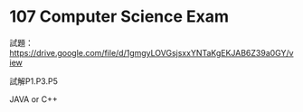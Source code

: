# 107 Computer Science Exam

試題：
https://drive.google.com/file/d/1gmgyLOVGsjsxxYNTaKgEKJAB6Z39a0GY/view

試解P1.P3.P5

JAVA or C++
